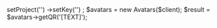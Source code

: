 <?php

use Appwrite\Client;
use Appwrite\Services\Avatars;

$client = new Client();

$client
    ->setProject('')
    ->setKey('')
;

$avatars = new Avatars($client);

$result = $avatars->getQR('[TEXT]');